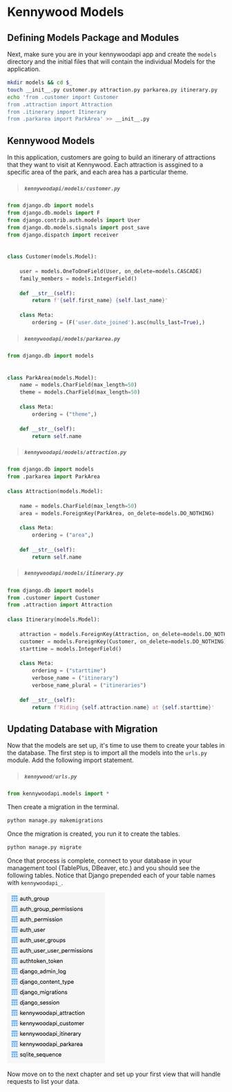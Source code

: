 # Kennywood Models

## Defining Models Package and Modules

Next, make sure you are in your kennywoodapi app and create the `models` directory and the initial files that will contain the individual Models for the application.

```sh
mkdir models && cd $_
touch __init__.py customer.py attraction.py parkarea.py itinerary.py
echo 'from .customer import Customer
from .attraction import Attraction
from .itinerary import Itinerary
from .parkarea import ParkArea' >> __init__.py
```

## Kennywood Models

In this application, customers are going to build an itinerary of attractions that they want to visit at Kennywood. Each attraction is assgined to a specific area of the park, and each area has a particular theme.

> ##### `kennywoodapi/models/customer.py`

```py
from django.db import models
from django.db.models import F
from django.contrib.auth.models import User
from django.db.models.signals import post_save
from django.dispatch import receiver


class Customer(models.Model):

    user = models.OneToOneField(User, on_delete=models.CASCADE)
    family_members = models.IntegerField()

    def __str__(self):
        return f'{self.first_name} {self.last_name}'

    class Meta:
        ordering = (F('user.date_joined').asc(nulls_last=True),)
```

> ##### `kennywoodapi/models/parkarea.py`

```py
from django.db import models


class ParkArea(models.Model):
    name = models.CharField(max_length=50)
    theme = models.CharField(max_length=50)

    class Meta:
        ordering = ("theme",)

    def __str__(self):
        return self.name
```

> ##### `kennywoodapi/models/attraction.py`

```py
from django.db import models
from .parkarea import ParkArea

class Attraction(models.Model):

    name = models.CharField(max_length=50)
    area = models.ForeignKey(ParkArea, on_delete=models.DO_NOTHING)

    class Meta:
        ordering = ("area",)

    def __str__(self):
        return self.name
```

> ##### `kennywoodapi/models/itinerary.py`

```py
from django.db import models
from .customer import Customer
from .attraction import Attraction

class Itinerary(models.Model):

    attraction = models.ForeignKey(Attraction, on_delete=models.DO_NOTHING)
    customer = models.ForeignKey(Customer, on_delete=models.DO_NOTHING)
    starttime = models.IntegerField()

    class Meta:
        ordering = ("starttime")
        verbose_name = ("itinerary")
        verbose_name_plural = ("itineraries")

    def __str__(self):
        return f'Riding {self.attraction.name} at {self.starttime}'
```

## Updating Database with Migration

Now that the models are set up, it's time to use them to create your tables in the database. The first step is to import all the models into the `urls.py` module. Add the following import statement.

> ##### `kennywood/urls.py`

```py
from kennywoodapi.models import *
```

Then create a migration in the terminal.

```py
python manage.py makemigrations
```

Once the migration is created, you run it to create the tables.

```py
python manage.py migrate
```

Once that process is complete, connect to your database in your management tool (TablePlus, DBeaver, etc.) and you should see the following tables. Notice that Django prepended each of your table names with `kennywoodapi_`.

![image of all the tables for the application](./images/kennywoodapi-tables.png)

Now move on to the next chapter and set up your first view that will handle requests to list your data.
